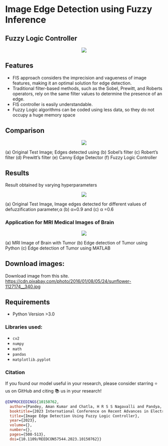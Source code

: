 # Image Edge Detection using Fuzzy Inference

## Fuzzy Logic Controller
<p align="center">
<img src="https://github.com/MargiPandya27/Image-Edge-Detection-using-Fuzzy-Inference/assets/117746681/69b0f107-ff84-48f9-9211-ff1c9c3a3838">
</p>

## Features
* FIS approach considers the imprecision and vagueness of image features, making it an optimal solution for edge detection. 
* Traditional filter-based methods, such as the Sobel, Prewitt, and Roberts operators, rely on the same filter values to determine the presence of an edge.
* FIS controller is easily understandable.
* Fuzzy Logic algorithms can be coded using less data, so they do not occupy a huge memory space

## Comparison
<p align="center">
  <img src="https://github.com/MargiPandya27/Image-Edge-Detection-using-Fuzzy-Inference/assets/117746681/c4384642-51a1-40ac-8079-587ba24affcd">
</p>

(a) Original Test Image; Edges detected using (b) Sobel’s filter (c) Robert’s filter (d) Prewitt’s filter (e) Canny Edge Detector (f) Fuzzy Logic Controller

## Results
Result obtained by varying hyperparameters
<p align="center">
  <img src="https://github.com/MargiPandya27/Image-Edge-Detection-using-Fuzzy-Inference/assets/117746681/4eb0fec9-c608-4d72-805b-ba8144702453">
</p>
(a) Original Test Image, Image edges detected for different values of defuzzification parameter,α (b) α=0.9 and (c) α =0.6

### Application for MRI Medical Images of Brain
<p align="center">
  <img src="https://github.com/MargiPandya27/Image-Edge-Detection-using-Fuzzy-Inference/assets/117746681/0563df73-ff4b-4e5d-bb90-95e582161770">
</p>
(a) MRI Image of Brain with Tumor (b) Edge detection of Tumor using Python (c) Edge detection of Tumor using MATLAB

## Download images:
Download image from this site.
https://cdn.pixabay.com/photo/2016/01/08/05/24/sunflower-1127174__340.jpg

## Requirements
* Python Version >3.0
  
### Libraries used:
* `cv2`
* `numpy` 
* `math`
* `pandas` 
* `matplotlib.pyplot`

### Citation
If you found our model useful in your research, please consider starring ⭐ us on GitHub and citing 📚 us in your research!

```bibtex
@INPROCEEDINGS{10150762,
  author={Pandey, Aman Kumar and Chatla, H R S S Nagavalli and Pandya, Margi and Farhan M A, Aneesa and Rana, Ankur Singh},
  booktitle={2023 International Conference on Recent Advances in Electrical, Electronics & Digital Healthcare Technologies (REEDCON)}, 
  title={Image Edge Detection Using Fuzzy Logic Controller}, 
  year={2023},
  volume={},
  number={},
  pages={508-513},
  doi={10.1109/REEDCON57544.2023.10150762}}
```


